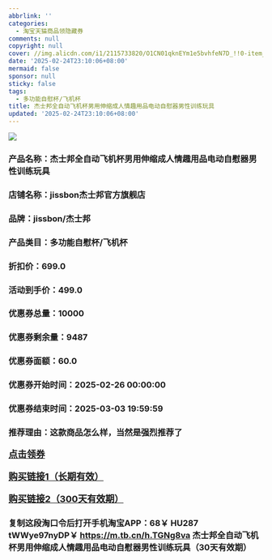 ```yaml
---
abbrlink: ''
categories:
  - 淘宝天猫商品领隐藏券
comments: null
copyright: null
cover: //img.alicdn.com/i1/2115733820/O1CN01qknEYm1e5bvhfeN7D_!!0-item_pic.jpg
date: '2025-02-24T23:10:06+08:00'
mermaid: false
sponsor: null
sticky: false
tags:
  - 多功能自慰杯/飞机杯
title: 杰士邦全自动飞机杯男用伸缩成人情趣用品电动自慰器男性训练玩具
updated: '2025-02-24T23:10:06+08:00'
--- 
```


![](//img.alicdn.com/i1/2115733820/O1CN01qknEYm1e5bvhfeN7D_!!0-item_pic.jpg)

### 产品名称：杰士邦全自动飞机杯男用伸缩成人情趣用品电动自慰器男性训练玩具
### 店铺名称：jissbon杰士邦官方旗舰店
### 品牌：jissbon/杰士邦
### 产品类目：多功能自慰杯/飞机杯
### 折扣价：699.0
### 活动到手价：499.0
### 优惠券总量：10000
### 优惠券剩余量：9487
### 优惠券面额：60.0
### 优惠券开始时间：2025-02-26 00:00:00	
### 优惠券结束时间：2025-03-03 19:59:59	
### 推荐理由：这款商品怎么样，当然是强烈推荐了

<p style="font-size: 18px; font-weight: bold;">
  <a href="https://uland.taobao.com/coupon/edetail?e=pf%2BmTJ3Wsd2lhHvvyUNXZfh8CuWt5YH5OVuOuRD5gLJMmdsrkidbOUV9IBA4kmjLEb23qAX%2F0WPcEFpmgeKXH9Sf1Ogy%2BdCCOT4prTXi7bwxdvsaRckOt8BYxl7rJUk1X1iWNAsBMf1yBOK%2B8KjzSuzY3MUSAX0G1TP3uC6T%2BzosMpwHRpzp4LEXBNMJ3BgqRz40jFOiIbGxZ%2BbPZuYRb%2BPSKbjYps2d%2FaCLdcK273d2zd2RTvx3HPIMOwskfAdfUm5wfp01WpiaEUdoZkPltuxuhWome6GhFt9ozpubRpTnbstcJA4DtSCfN2Py17lTbhcQpH5PSfeyHVvYwF84GiUzVkkdwsIm&traceId=216624f717406354773041765d1300&union_lens=lensId%3AOPT%401740635481%40213eabb4_0e69_19545f5a5e0_a29b%4001%40eyJmbG9vcklkIjo3MzM1NH0ie" target="_blank">点击领券</a>
</p>
<p style="font-size: 18px; font-weight: bold;">
  <a href="https://s.click.taobao.com/t?e=m%3D2%26s%3DEX9xVCA1VSZw4vFB6t2Z2ueEDrYVVa64K7Vc7tFgwiHjf2vlNIV67pNS5Qpp3aDuc4zWPc6e8233ID%2FV1RqsF4wnCJeELi4I%2FIEn%2BS1IjHAB0ghlTd7WlZVm%2FOAUUFw71qrpxiwMoCNxc1AtbZGVS0zZpSO58dFyi7R%2BEk1miYALZMqoQW%2BfuB6GmlJyRiVTjb3RJrZ356hOHy%2B8d%2F3%2B27anKye0DAhhO4BMJiBmgnKhUH6JRhd1vnUZz79qxA%2Fj%2BHpdE58rVD2PgysBSxHfUOXVLEPDWL24%2FufIeaShmLvA9eRS13VaWg%2BJdadcjmKzxgxdTc00KD8%3D" target="_blank">购买链接1（长期有效）</a>
</p>
<p style="font-size: 18px; font-weight: bold;">
  <a href="https://s.click.taobao.com/vI1IyNs" target="_blank">购买链接2（300天有效期）</a>
</p>

### 复制这段淘口令后打开手机淘宝APP：68￥ HU287 tWWye97nyDP￥ https://m.tb.cn/h.TGNg8va  杰士邦全自动飞机杯男用伸缩成人情趣用品电动自慰器男性训练玩具（30天有效期）

